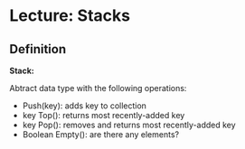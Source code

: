 # Lecture: Stacks
## Definition
**Stack:**

Abtract data type with the following operations:
   + Push(key): adds key to collection
   + key Top(): returns most recently-added key
   + key Pop(): removes and returns most recently-added key
   + Boolean Empty(): are there any elements?
